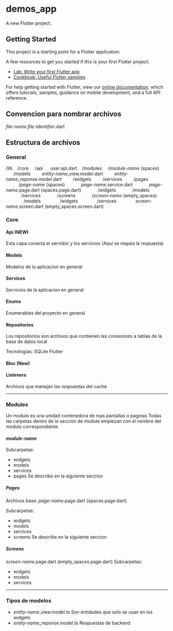 # demos_app

A new Flutter project.

## Getting Started

This project is a starting point for a Flutter application.

A few resources to get you started if this is your first Flutter project:

- [Lab: Write your first Flutter app](https://flutter.dev/docs/get-started/codelab)
- [Cookbook: Useful Flutter samples](https://flutter.dev/docs/cookbook)

For help getting started with Flutter, view our
[online documentation](https://flutter.dev/docs), which offers tutorials,
samples, guidance on mobile development, and a full API reference.


## Convencion para nombrar archivos
*file-name*.*file-identifier*.dart

## Estructura de archivos
### General
/lib
&nbsp;&nbsp; /core
&nbsp;&nbsp;&nbsp; /api
&nbsp;&nbsp;&nbsp;&nbsp; user.api.dart
&nbsp;&nbsp; /modules
&nbsp;&nbsp;&nbsp;&nbsp;/*module-name* (spaces)
&nbsp;&nbsp;&nbsp;&nbsp;&nbsp;&nbsp;/models
&nbsp;&nbsp;&nbsp;&nbsp;&nbsp;&nbsp;&nbsp;&nbsp;*entity-name*_view.model.dart
&nbsp;&nbsp;&nbsp;&nbsp;&nbsp;&nbsp;&nbsp;&nbsp;*entity-name*_reponse.model.dart
&nbsp;&nbsp;&nbsp;&nbsp;&nbsp;&nbsp;&nbsp;&nbsp;/widgets
&nbsp;&nbsp;&nbsp;&nbsp;&nbsp;&nbsp;&nbsp;&nbsp;/services
&nbsp;&nbsp;&nbsp;&nbsp;&nbsp;&nbsp;&nbsp;&nbsp;/pages
&nbsp;&nbsp;&nbsp;&nbsp;&nbsp;&nbsp;&nbsp;&nbsp;&nbsp;&nbsp;/*page-name* (spaces)
&nbsp;&nbsp;&nbsp;&nbsp;&nbsp;&nbsp;&nbsp;&nbsp;&nbsp;&nbsp;&nbsp;&nbsp;*page-name*.service.dart
&nbsp;&nbsp;&nbsp;&nbsp;&nbsp;&nbsp;&nbsp;&nbsp;&nbsp;&nbsp;&nbsp;&nbsp;*page-name*.page.dart (spaces.page.dart)
&nbsp;&nbsp;&nbsp;&nbsp;&nbsp;&nbsp;&nbsp;&nbsp;&nbsp;&nbsp;&nbsp;&nbsp;/widgets
&nbsp;&nbsp;&nbsp;&nbsp;&nbsp;&nbsp;&nbsp;&nbsp;&nbsp;&nbsp;&nbsp;&nbsp;/models
&nbsp;&nbsp;&nbsp;&nbsp;&nbsp;&nbsp;&nbsp;&nbsp;&nbsp;&nbsp;&nbsp;&nbsp;/services
&nbsp;&nbsp;&nbsp;&nbsp;&nbsp;&nbsp;&nbsp;&nbsp;&nbsp;&nbsp;&nbsp;&nbsp;/screens
&nbsp;&nbsp;&nbsp;&nbsp;&nbsp;&nbsp;&nbsp;&nbsp;&nbsp;&nbsp;&nbsp;&nbsp;/*screen-name* (empty_spaces)
&nbsp;&nbsp;&nbsp;&nbsp;&nbsp;&nbsp;&nbsp;&nbsp;&nbsp;&nbsp;&nbsp;&nbsp;&nbsp;&nbsp;/models
&nbsp;&nbsp;&nbsp;&nbsp;&nbsp;&nbsp;&nbsp;&nbsp;&nbsp;&nbsp;&nbsp;&nbsp;&nbsp;&nbsp;/widgets
&nbsp;&nbsp;&nbsp;&nbsp;&nbsp;&nbsp;&nbsp;&nbsp;&nbsp;&nbsp;&nbsp;&nbsp;&nbsp;&nbsp;/services
&nbsp;&nbsp;&nbsp;&nbsp;&nbsp;&nbsp;&nbsp;&nbsp;&nbsp;&nbsp;&nbsp;&nbsp;&nbsp;&nbsp;*screen-name*.screen.dart (empty_spaces.screen.dart)

### Core

#### Api (NEW)
Esta capa conecta el servidor y los servicios (Aqui se mapea la respuesta)
#### Models
Modelos de la aplicacion en general

#### Services
Servicios de la aplicacion en general

#### Enums
Enumerables del proyecto en general

#### Repositories
Los repositorios son archivos que contienen las conexiones a tablas de la base de datos local

Tecnologias:
SQLite Flutter
#### Bloc (New)

#### Listeners
Archivos que manejan las respuestas del cache

---

### Modules
Un modulo es una unidad contenedora de mas pantallas o paginas
Todas las carpetas dentro de la seccion de module empiezan con el nombre del modulo correspondiente.

#### *module-name*

Subcarpetas:
* widgets
* models
* services
* pages
Se describe en la siguiente seccion

 ##### Pages
Archivos base:
*page-name*.page.dart (spaces.page.dart)

Subcarpetas:
* widgets
* models
* services
* screens
Se describe en la siguiente seccion

##### Screens
*screen-name*.page.dart (empty_spaces.page.dart)
Subcarpetas:
* widgets
* models
* services
---

### Tipos de modelos
* *entity-name*_view.model.ts
Son entidades que solo se usan en los widgets
* *entity-name*_reponse.model.ts
Respuestas de backend